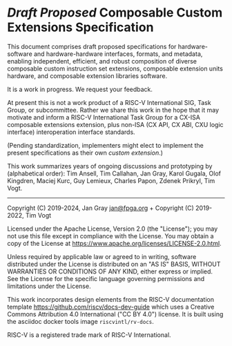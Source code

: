 _Draft Proposed_ Composable Custom Extensions Specification
===========================================================

This document comprises draft proposed specifications for
hardware-software and hardware-hardware interfaces, formats, and metadata,
enabling independent, efficient, and robust composition of diverse
composable custom instruction set extensions, composable extension units
hardware, and composable extension libraries software.

It is a work in progress. We request your feedback.

At present this is not a work product of a RISC-V International SIG, Task
Group, or subcommittee.  Rather we share this work in the hope that it
may motivate and inform a RISC-V International Task Group for a
CX-ISA composable extensions extension, plus non-ISA
(CX API, CX ABI, CXU logic interface) interoperation interface standards.

(Pending standardization, implementers might elect to implement the
present specifications as their own _custom extension_.)

This work summarizes years of ongoing discussions and prototyping by
(alphabetical order): Tim Ansell, Tim Callahan, Jan Gray, Karol Gugala,
Olof Kingdren, Maciej Kurc, Guy Lemieux, Charles Papon, Zdenek Prikryl, Tim Vogt.


* * *

Copyright (C) 2019-2024, Jan Gray <jan@fpga.org> +
Copyright (C) 2019-2022, Tim Vogt

Licensed under the Apache License, Version 2.0 (the "License"); you may
not use this file except in compliance with the License.  You may obtain
a copy of the License at
https://www.apache.org/licenses/LICENSE-2.0.html.

Unless required by applicable law or agreed to in writing, software
distributed under the License is distributed on an "AS IS" BASIS, WITHOUT
WARRANTIES OR CONDITIONS OF ANY KIND, either express or implied.  See the
License for the specific language governing permissions and limitations
under the License.

This work incorporates design elements from the RISC-V documentation
template https://github.com/riscv/docs-dev-guide which uses a Creative
Commons Attribution 4.0 International ("CC BY 4.0") license. It is
built using the asciidoc docker tools image `riscvintl/rv-docs`.

RISC-V is a registered trade mark of RISC-V International.

